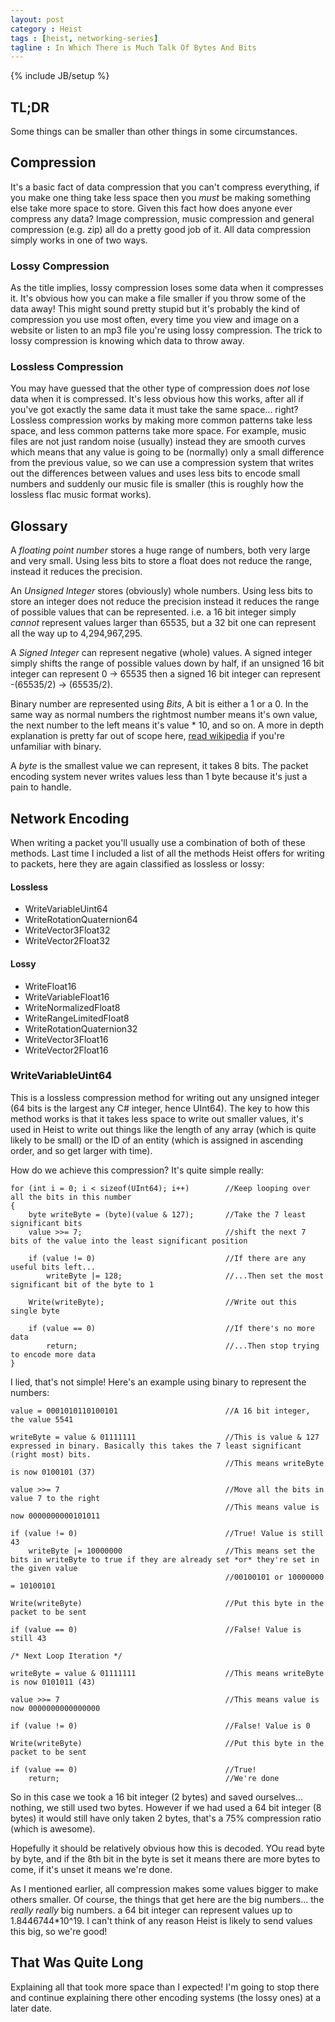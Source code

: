 ```yaml
---
layout: post
category : Heist
tags : [heist, networking-series]
tagline : In Which There is Much Talk Of Bytes And Bits
---
```

{% include JB/setup %}


## TL;DR

Some things can be smaller than other things in some circumstances.

## Compression

It's a basic fact of data compression that you can't compress everything, if you make one thing take less space then you *must* be making something else take more space to store. Given this fact how does anyone ever compress any data? Image compression, music compression and general compression (e.g. zip) all do a pretty good job of it. All data compression simply works in one of two ways.

### Lossy Compression

As the title implies, lossy compression loses some data when it compresses it. It's obvious how you can make a file smaller if you throw some of the data away! This might sound pretty stupid but it's probably the kind of compression you use most often, every time you view and image on a website or listen to an mp3 file you're using lossy compression. The trick to lossy compression is knowing which data to throw away.

### Lossless Compression

You may have guessed that the other type of compression does _not_ lose data when it is compressed. It's less obvious how this works, after all if you've got exactly the same data it must take the same space... right? Lossless compression works by making more common patterns take less space, and less common patterns take more space. For example, music files are not just random noise (usually) instead they are smooth curves which means that any value is going to be (normally) only a small difference from the previous value, so we can use a compression system that writes out the differences between values and uses less bits to encode small numbers and suddenly our music file is smaller (this is roughly how the lossless flac music format works).

## Glossary

A *floating point number* stores a huge range of numbers, both very large and very small. Using less bits to store a float does not reduce the range, instead it reduces the precision.

An *Unsigned Integer* stores (obviously) whole numbers. Using less bits to store an integer does not reduce the precision instead it reduces the range of possible values that can be represented. i.e. a 16 bit integer simply *cannot* represent values larger than 65535, but a 32 bit one can represent all the way up to 4,294,967,295.

A *Signed Integer* can represent negative (whole) values. A signed integer simply shifts the range of possible values down by half, if an unsigned 16 bit integer can represent 0 -> 65535 then a signed 16 bit integer can represent -(65535/2) -> (65535/2).

Binary number are represented using *Bits*, A bit is either a 1 or a 0. In the same way as normal numbers the rightmost number means it's own value, the next number to the left means it's value * 10, and so on. A more in depth explanation is pretty far out of scope here, [read wikipedia](http://en.wikipedia.org/wiki/Binary_numeral_system#Counting_in_binary) if you're unfamiliar with binary.

A *byte* is the smallest value we can represent, it takes 8 bits. The packet encoding system never writes values less than 1 byte because it's just a pain to handle.

## Network Encoding

When writing a packet you'll usually use a combination of both of these methods. Last time I included a list of all the methods Heist offers for writing to packets, here they are again classified as lossless or lossy:

#### Lossless
 - WriteVariableUint64
 - WriteRotationQuaternion64
 - WriteVector3Float32
 - WriteVector2Float32
 
#### Lossy
 - WriteFloat16
 - WriteVariableFloat16
 - WriteNormalizedFloat8
 - WriteRangeLimitedFloat8
 - WriteRotationQuaternion32
 - WriteVector3Float16
 - WriteVector2Float16

### WriteVariableUint64
 
This is a lossless compression method for writing out any unsigned integer (64 bits is the largest any C# integer, hence UInt64). The key to how this method works is that it takes less space to write out smaller values, it's used in Heist to write out things like the length of any array (which is quite likely to be small) or the ID of an entity (which is assigned in ascending order, and so get larger with time).

How do we achieve this compression? It's quite simple really:

    for (int i = 0; i < sizeof(UInt64); i++)        //Keep looping over all the bits in this number
    {
        byte writeByte = (byte)(value & 127);       //Take the 7 least significant bits
        value >>= 7;                                //shift the next 7 bits of the value into the least significant position

        if (value != 0)                             //If there are any useful bits left...
            writeByte |= 128;                       //...Then set the most significant bit of the byte to 1

        Write(writeByte);                           //Write out this single byte

        if (value == 0)                             //If there's no more data
            return;                                 //...Then stop trying to encode more data
    }
    
I lied, that's not simple! Here's an example using binary to represent the numbers:

    value = 0001010110100101                        //A 16 bit integer, the value 5541
    
    writeByte = value & 01111111                    //This is value & 127 expressed in binary. Basically this takes the 7 least significant (right most) bits.
                                                    //This means writeByte is now 0100101 (37)
                                                    
    value >>= 7                                     //Move all the bits in value 7 to the right
                                                    //This means value is now 0000000000101011
                                                    
    if (value != 0)                                 //True! Value is still 43
        writeByte |= 10000000                       //This means set the bits in writeByte to true if they are already set *or* they're set in the given value
                                                    //00100101 or 10000000 = 10100101
                                                    
    Write(writeByte)                                //Put this byte in the packet to be sent
    
    if (value == 0)                                 //False! Value is still 43
    
    /* Next Loop Iteration */
    
    writeByte = value & 01111111                    //This means writeByte is now 0101011 (43)
    
    value >>= 7                                     //This means value is now 0000000000000000
    
    if (value != 0)                                 //False! Value is 0
    
    Write(writeByte)                                //Put this byte in the packet to be sent
    
    if (value == 0)                                 //True!
        return;                                     //We're done
        
So in this case we took a 16 bit integer (2 bytes) and saved ourselves... nothing, we still used two bytes. However if we had used a 64 bit integer (8 bytes) it would still have only taken 2 bytes, that's a 75% compression ratio (which is awesome).

Hopefully it should be relatively obvious how this is decoded. YOu read byte by byte, and if the 8th bit in the byte is set it means there are more bytes to come, if it's unset it means we're done.

As I mentioned earlier, all compression makes some values bigger to make others smaller. Of course, the things that get here are the big numbers... the *really really* big numbers. a 64 bit integer can represent values up to 1.8446744*10^19. I can't think of any reason Heist is likely to send values this big, so we're good!

## That Was Quite Long

Explaining all that took more space than I expected! I'm going to stop there and continue explaining there other encoding systems (the lossy ones) at a later date.